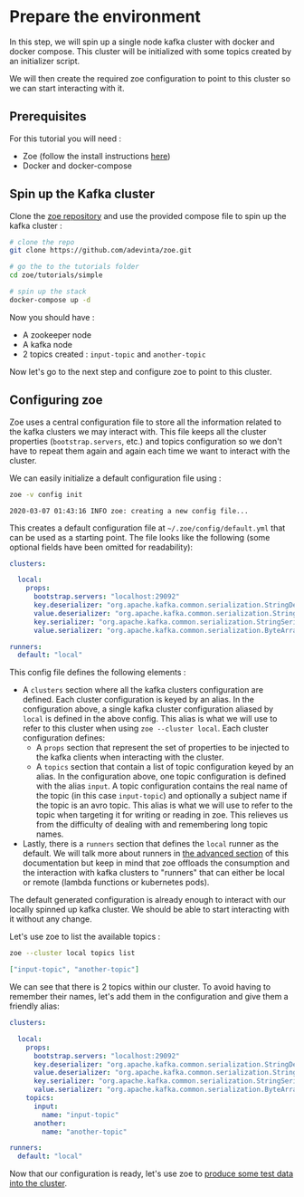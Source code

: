 # Prepare the environment

In this step, we will spin up a single node kafka cluster with docker and docker compose. This cluster will be initialized with some topics created by an initializer script.

We will then create the required zoe configuration to point to this cluster so we can start interacting with it.

## Prerequisites

For this tutorial you will need :

- Zoe (follow the install instructions [here](../install/overview.md))
- Docker and docker-compose

## Spin up the Kafka cluster

Clone the [zoe repository](https://github.com/adevinta/zoe) and use the provided compose file to spin up the kafka cluster :

```bash
# clone the repo
git clone https://github.com/adevinta/zoe.git

# go the to the tutorials folder
cd zoe/tutorials/simple

# spin up the stack
docker-compose up -d
```

Now you should have :

- A zookeeper node
- A kafka node
- 2 topics created : `input-topic` and `another-topic`

Now let's go to the next step and configure zoe to point to this cluster.

## Configuring zoe

Zoe uses a central configuration file to store all the information related to the kafka clusters we may interact with. This file keeps all the cluster properties (`bootstrap.servers`, etc.) and topics configuration so we don't have to repeat them again and again each time we want to interact with the cluster.

We can easily initialize a default configuration file using :

```bash tab="command"
zoe -v config init
```

```text tab="logs"
2020-03-07 01:43:16 INFO zoe: creating a new config file...
```

This creates a default configuration file at `~/.zoe/config/default.yml` that can be used as a starting point. The file looks like the following (some optional fields have been omitted for readability):

```yaml
clusters:

  local:
    props:
      bootstrap.servers: "localhost:29092"
      key.deserializer: "org.apache.kafka.common.serialization.StringDeserializer"
      value.deserializer: "org.apache.kafka.common.serialization.StringDeserializer"
      key.serializer: "org.apache.kafka.common.serialization.StringSerializer"
      value.serializer: "org.apache.kafka.common.serialization.ByteArraySerializer"

runners:
  default: "local"
``` 

This config file defines the following elements :

- A `clusters` section where all the kafka clusters configuration are defined. Each cluster configuration is keyed by an alias. In the configuration above, a single kafka cluster configuration aliased by `local` is defined in the above config. This alias is what we will use to refer to this cluster when using `zoe --cluster local`. Each cluster configuration defines:
    - A `props` section that represent the set of properties to be injected to the kafka clients when interacting with the cluster.
    - A `topics` section that contain a list of topic configuration keyed by an alias. In the configuration above, one topic configuration is defined with the alias `input`. A topic configuration contains the real name of the topic (in this case `input-topic`) and optionally a subject name if the topic is an avro topic. This alias is what we will use to refer to the topic when targeting it for writing or reading in zoe. This relieves us from the difficulty of dealing with and remembering long topic names.
- Lastly, there is a `runners` section that defines the `local` runner as the default. We will talk more about runners in [the advanced section](../advanced/runners/overview.md) of this documentation but keep in mind that zoe offloads the consumption and the interaction with kafka clusters to "runners" that can either be local or remote (lambda functions or kubernetes pods).

The default generated configuration is already enough to interact with our locally spinned up kafka cluster. We should be able to start interacting with it without any change.

Let's use zoe to list the available topics :

```bash tab="command"
zoe --cluster local topics list
```

```json tab="output"
["input-topic", "another-topic"]
```

We can see that there is 2 topics within our cluster. To avoid having to remember their names, let's add them in the configuration and give them a friendly alias:

```yaml
clusters:

  local:
    props:
      bootstrap.servers: "localhost:29092"
      key.deserializer: "org.apache.kafka.common.serialization.StringDeserializer"
      value.deserializer: "org.apache.kafka.common.serialization.StringDeserializer"
      key.serializer: "org.apache.kafka.common.serialization.StringSerializer"
      value.serializer: "org.apache.kafka.common.serialization.ByteArraySerializer"
    topics:
      input:
        name: "input-topic"
      another:
        name: "another-topic"

runners:
  default: "local"
``` 

Now that our configuration is ready, let's use zoe to [produce some test data into the cluster](produce.md).
